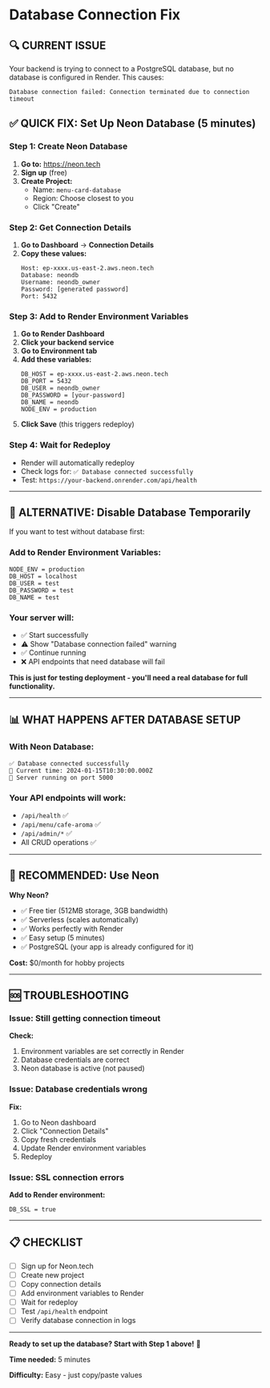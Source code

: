 # Database Connection Fix

## 🔍 CURRENT ISSUE

Your backend is trying to connect to a PostgreSQL database, but no database is configured in Render. This causes:

```
Database connection failed: Connection terminated due to connection timeout
```

## ✅ QUICK FIX: Set Up Neon Database (5 minutes)

### Step 1: Create Neon Database

1. **Go to:** https://neon.tech
2. **Sign up** (free)
3. **Create Project:**
   - Name: `menu-card-database`
   - Region: Choose closest to you
   - Click "Create"

### Step 2: Get Connection Details

1. **Go to Dashboard** → **Connection Details**
2. **Copy these values:**
   ```
   Host: ep-xxxx.us-east-2.aws.neon.tech
   Database: neondb
   Username: neondb_owner
   Password: [generated password]
   Port: 5432
   ```

### Step 3: Add to Render Environment Variables

1. **Go to Render Dashboard**
2. **Click your backend service**
3. **Go to Environment tab**
4. **Add these variables:**
   ```
   DB_HOST = ep-xxxx.us-east-2.aws.neon.tech
   DB_PORT = 5432
   DB_USER = neondb_owner
   DB_PASSWORD = [your-password]
   DB_NAME = neondb
   NODE_ENV = production
   ```
5. **Click Save** (this triggers redeploy)

### Step 4: Wait for Redeploy

- Render will automatically redeploy
- Check logs for: `✅ Database connected successfully`
- Test: `https://your-backend.onrender.com/api/health`

---

## 🔧 ALTERNATIVE: Disable Database Temporarily

If you want to test without database first:

### Add to Render Environment Variables:
```
NODE_ENV = production
DB_HOST = localhost
DB_USER = test
DB_PASSWORD = test
DB_NAME = test
```

### Your server will:
- ✅ Start successfully
- ⚠️ Show "Database connection failed" warning
- ✅ Continue running
- ❌ API endpoints that need database will fail

**This is just for testing deployment - you'll need a real database for full functionality.**

---

## 📊 WHAT HAPPENS AFTER DATABASE SETUP

### With Neon Database:
```
✅ Database connected successfully
📅 Current time: 2024-01-15T10:30:00.000Z
🚀 Server running on port 5000
```

### Your API endpoints will work:
- `/api/health` ✅
- `/api/menu/cafe-aroma` ✅
- `/api/admin/*` ✅
- All CRUD operations ✅

---

## 🎯 RECOMMENDED: Use Neon

**Why Neon?**
- ✅ Free tier (512MB storage, 3GB bandwidth)
- ✅ Serverless (scales automatically)
- ✅ Works perfectly with Render
- ✅ Easy setup (5 minutes)
- ✅ PostgreSQL (your app is already configured for it)

**Cost:** $0/month for hobby projects

---

## 🆘 TROUBLESHOOTING

### Issue: Still getting connection timeout

**Check:**
1. Environment variables are set correctly in Render
2. Database credentials are correct
3. Neon database is active (not paused)

### Issue: Database credentials wrong

**Fix:**
1. Go to Neon dashboard
2. Click "Connection Details"
3. Copy fresh credentials
4. Update Render environment variables
5. Redeploy

### Issue: SSL connection errors

**Add to Render environment:**
```
DB_SSL = true
```

---

## 📋 CHECKLIST

- [ ] Sign up for Neon.tech
- [ ] Create new project
- [ ] Copy connection details
- [ ] Add environment variables to Render
- [ ] Wait for redeploy
- [ ] Test `/api/health` endpoint
- [ ] Verify database connection in logs

---

**Ready to set up the database? Start with Step 1 above!** 🚀

**Time needed:** 5 minutes

**Difficulty:** Easy - just copy/paste values

